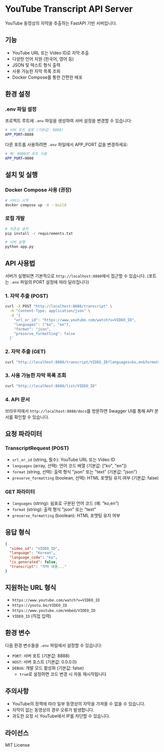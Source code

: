 # YouTube Transcript API Server

YouTube 동영상의 자막을 추출하는 FastAPI 기반 서버입니다.

## 기능

- YouTube URL 또는 Video ID로 자막 추출
- 다양한 언어 지원 (한국어, 영어 등)
- JSON 및 텍스트 형식 출력
- 사용 가능한 자막 목록 조회
- Docker Compose를 통한 간편한 배포

## 환경 설정

### .env 파일 설정

프로젝트 루트에 `.env` 파일을 생성하여 서버 설정을 변경할 수 있습니다:

```bash
# 서버 포트 설정 (기본값: 8888)
APP_PORT=8888
```

다른 포트를 사용하려면 `.env` 파일에서 APP_PORT 값을 변경하세요:

```bash
# 예: 9000번 포트 사용
APP_PORT=9000
```

## 설치 및 실행

### Docker Compose 사용 (권장)

```bash
# 서비스 시작
docker compose up -d --build

```

### 로컬 개발

```bash
# 의존성 설치
pip install -r requirements.txt

# 서버 실행
python app.py
```

## API 사용법

서버가 실행되면 기본적으로 `http://localhost:8888`에서 접근할 수 있습니다.
(포트는 `.env` 파일의 PORT 설정에 따라 달라집니다)

### 1. 자막 추출 (POST)

```bash
curl -X POST "http://localhost:8888/transcript" \
  -H "Content-Type: application/json" \
  -d '{
    "url_or_id": "https://www.youtube.com/watch?v=VIDEO_ID",
    "languages": ["ko", "en"],
    "format": "json",
    "preserve_formatting": false
  }'
```

### 2. 자막 추출 (GET)

```bash
curl "http://localhost:8888/transcript/VIDEO_ID?languages=ko,en&format=json"
```

### 3. 사용 가능한 자막 목록 조회

```bash
curl "http://localhost:8888/list/VIDEO_ID"
```

### 4. API 문서

브라우저에서 `http://localhost:8888/docs`를 방문하면 Swagger UI를 통해 API 문서를 확인할 수 있습니다.

## 요청 파라미터

### TranscriptRequest (POST)

- `url_or_id` (string, 필수): YouTube URL 또는 Video ID
- `languages` (array, 선택): 언어 코드 배열 (기본값: ["ko", "en"])
- `format` (string, 선택): 출력 형식 "json" 또는 "text" (기본값: "json")
- `preserve_formatting` (boolean, 선택): HTML 포맷팅 유지 여부 (기본값: false)

### GET 파라미터

- `languages` (string): 쉼표로 구분된 언어 코드 (예: "ko,en")
- `format` (string): 출력 형식 "json" 또는 "text"
- `preserve_formatting` (boolean): HTML 포맷팅 유지 여부

## 응답 형식

```json
{
  "video_id": "VIDEO_ID",
  "language": "Korean",
  "language_code": "ko",
  "is_generated": false,
  "transcript": "자막 내용..."
}
```

## 지원하는 URL 형식

- `https://www.youtube.com/watch?v=VIDEO_ID`
- `https://youtu.be/VIDEO_ID`
- `https://www.youtube.com/embed/VIDEO_ID`
- `VIDEO_ID` (직접 입력)

## 환경 변수

다음 환경 변수들을 `.env` 파일에서 설정할 수 있습니다:

- `PORT`: 서버 포트 (기본값: 8888)
- `HOST`: 서버 호스트 (기본값: 0.0.0.0)
- `DEBUG`: 개발 모드 활성화 (기본값: false)
  - `true`로 설정하면 코드 변경 시 자동 재시작됩니다

## 주의사항

- YouTube의 정책에 따라 일부 동영상의 자막을 가져올 수 없을 수 있습니다.
- 자막이 없는 동영상의 경우 오류가 발생합니다.
- 과도한 요청 시 YouTube에서 IP를 차단할 수 있습니다.

## 라이선스

MIT License

